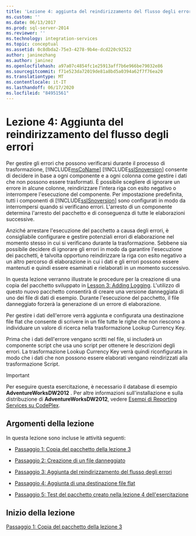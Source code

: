 ```yaml
---
title: 'Lezione 4: aggiunta del reindirizzamento del flusso degli errori | Microsoft Docs'
ms.custom: ''
ms.date: 06/13/2017
ms.prod: sql-server-2014
ms.reviewer: ''
ms.technology: integration-services
ms.topic: conceptual
ms.assetid: 0c8dbda2-75e3-4278-9b4e-dcd220c92522
author: janinezhang
ms.author: janinez
ms.openlocfilehash: a97a07c4854fc1e25913aff7b6e966be79032e86
ms.sourcegitcommit: f71e523da72019de81a8bd5a0394a62f7f76ea20
ms.translationtype: MT
ms.contentlocale: it-IT
ms.lasthandoff: 06/17/2020
ms.locfileid: "84951561"
---
```

# <a name="lesson-4-adding-error-flow-redirection"></a>Lezione 4: Aggiunta del reindirizzamento del flusso degli errori
  Per gestire gli errori che possono verificarsi durante il processo di trasformazione, [!INCLUDE[msCoName](../includes/msconame-md.md)] [!INCLUDE[ssISnoversion](../includes/ssisnoversion-md.md)] consente di decidere in base a ogni componente e a ogni colonna come gestire i dati che non possono essere trasformati. È possibile scegliere di ignorare un errore in alcune colonne, reindirizzare l'intera riga con esito negativo o interrompere l'esecuzione del componente. Per impostazione predefinita, tutti i componenti di [!INCLUDE[ssISnoversion](../includes/ssisnoversion-md.md)] sono configurati in modo da interrompersi quando si verificano errori. L'arresto di un componente determina l'arresto del pacchetto e di conseguenza di tutte le elaborazioni successive.  
  
 Anziché arrestare l'esecuzione del pacchetto a causa degli errori, è consigliabile configurare e gestire potenziali errori di elaborazione nel momento stesso in cui si verificano durante la trasformazione. Sebbene sia possibile decidere di ignorare gli errori in modo da garantire l'esecuzione dei pacchetti, è talvolta opportuno reindirizzare la riga con esito negativo a un altro percorso di elaborazione in cui i dati e gli errori possono essere mantenuti e quindi essere esaminati e rielaborati in un momento successivo.  
  
 In questa lezione verranno illustrate le procedure per la creazione di una copia del pacchetto sviluppato in [Lesson 3: Adding Logging](lesson-3-add-logging-with-ssis.md). L'utilizzo di questo nuovo pacchetto consentirà di creare una versione danneggiata di uno dei file di dati di esempio. Durante l'esecuzione del pacchetto, il file danneggiato forzerà la generazione di un errore di elaborazione.  
  
 Per gestire i dati dell'errore verrà aggiunta e configurata una destinazione file flat che consente di scrivere in un file tutte le righe che non riescono a individuare un valore di ricerca nella trasformazione Lookup Currency Key.  
  
 Prima che i dati dell'errore vengano scritti nel file, si includerà un componente script che usa uno script per ottenere le descrizioni degli errori. La trasformazione Lookup Currency Key verrà quindi riconfigurata in modo che i dati che non possono essere elaborati vengano reindirizzati alla trasformazione Script.  
  
> [!IMPORTANT]  
>  Per eseguire questa esercitazione, è necessario il database di esempio **AdventureWorksDW2012** . Per altre informazioni sull'installazione e sulla distribuzione di **AdventureWorksDW2012**, vedere [Esempi di Reporting Services su CodePlex](https://go.microsoft.com/fwlink/p/?LinkId=526910).  
  
## <a name="tasks-in-lesson"></a>Argomenti della lezione  
 In questa lezione sono incluse le attività seguenti:  
  
-   [Passaggio 1: Copia del pacchetto della lezione 3](lesson-4-1-copying-the-lesson-3-package.md)  
  
-   [Passaggio 2: Creazione di un file danneggiato](lesson-4-2-creating-a-corrupted-file.md)  
  
-   [Passaggio 3: Aggiunta del reindirizzamento del flusso degli errori](lesson-4-3-adding-error-flow-redirection.md)  
  
-   [Passaggio 4: Aggiunta di una destinazione file flat](lesson-4-4-adding-a-flat-file-destination.md)  
  
-   [Passaggio 5: Test del pacchetto creato nella lezione 4 dell'esercitazione](lesson-4-5-testing-the-lesson-4-tutorial-package.md)  
  
## <a name="start-the-lesson"></a>Inizio della lezione  
 [Passaggio 1: Copia del pacchetto della lezione 3](lesson-4-1-copying-the-lesson-3-package.md)  
  
  
